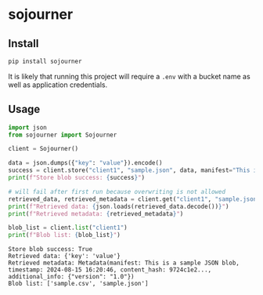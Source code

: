 # sojourner


<!-- WARNING: THIS FILE WAS AUTOGENERATED! DO NOT EDIT! -->

## Install

``` sh
pip install sojourner
```

It is likely that running this project will require a `.env` with a
bucket name as well as application credentials.

## Usage

``` python
import json
from sojourner import Sojourner

client = Sojourner()

data = json.dumps({"key": "value"}).encode()
success = client.store("client1", "sample.json", data, manifest="This is a sample JSON blob", version="1.0")
print(f"Store blob success: {success}")

# will fail after first run because overwriting is not allowed
retrieved_data, retrieved_metadata = client.get("client1", "sample.json")
print(f"Retrieved data: {json.loads(retrieved_data.decode())}")
print(f"Retrieved metadata: {retrieved_metadata}")

blob_list = client.list("client1")
print(f"Blob list: {blob_list}")
```

    Store blob success: True
    Retrieved data: {'key': 'value'}
    Retrieved metadata: Metadata(manifest: This is a sample JSON blob, timestamp: 2024-08-15 16:20:46, content_hash: 9724c1e2..., additional_info: {"version": "1.0"})
    Blob list: ['sample.csv', 'sample.json']
